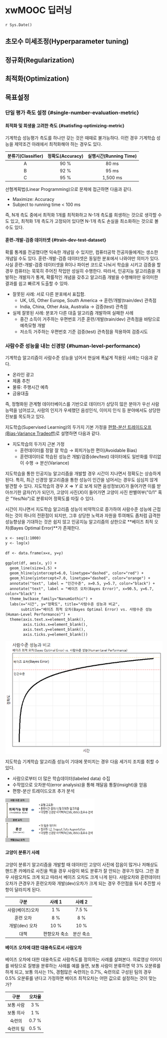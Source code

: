 # xwMOOC 딥러닝
`r Sys.Date()`  







## 초모수 미세조정(Hyperparameter tuning)

## 정규화(Regularization)

## 최적화(Optimization)


## 목표설정

### 단일 평가 측도 설정 {#single-number-evaluation-metric}

#### 최적화 및 희생을 고려한 측도 {#satisfing-optimizing-metric}

기계학습 성능평가 측도를 하나만 갖는 것은 때때로 불가능하다. 
이런 경우 기계학습 성능을 제약조건 아래에서 최적화해야 하는 경우도 있다.


| 분류기(Classifier) |  정확도(Accuracy)  | 실행시간(Running Time) |
|:------------------:|:------------------:|:----------------------:|
|         A          |         90 %       |          80 ms         |
|         B          |         92 %       |          95 ms         |
|         C          |         95 %       |       1,500 ms         |

선형계획법(Linear Programming)으로 문제에 접근하면 다음과 같다.

- Maximize: Accuracy
- Subject to running time < 100 ms

즉, N개 측도 중에서 최적화 1개를 최적화하고 N-1개 측도를 희생하는 것으로 생각할 수도 있고,
최적화 1개 측도가 고정되어 있다면 N-1개 측도 손실을 최소화하는 것으로 볼 수도 있다.

#### 훈련-개발-검증 데이터셋 {#train-dev-test-dataset}

확률 통계를 전공했다면 익숙한 개념일 수 있지만, 컴퓨터공학 전공자들에게는 생소한 개념일 수도 있다.
훈련-개발-검증 데이터셋은 동일한 분포에서 나와야만 의미가 있다. 
사실 훈련-개발-검증 데이터셋을 R이나 파이썬 코드로 나눠서 학습을 시키고 검증을 할 경우 
컴퓨터는 묵묵히 주어진 작업만 성실히 수행한다. 
따라서, 인공지능 알고리즘을 개발하는 개발자가 통계, 확률적인 개념을 갖추고 알고리즘 개발을 수행해야만 유의미한 결과를 쉽고 
빠르게 도출할 수 있따.

- 잘못된 사례: 서로 다른 분포에서 표집함.
    - UK, US, Other Europe, South America &rarr; 훈련/개발(train/dev) 관측점
    - India, China, Other Asia, Australia &rarr; 검증(test) 관측점
- 실제 잘못된 사례: 분포가 다른 대출 알고리즘 개발하여 실패한 사례
    - 중간 소득이 거주하는 우편번호 기준 훈련/개발(train/dev) 관측점을 바탕으로 예측모형 개발
    - 저소득 거주하는 우편번호 기준 검증(test) 관측점을 적용하여 검증시도

### 사람수준 성능을 내는 신경망 {#human-level-performance}

기계학습 알고리즘이 사람수준 성능을 넘어서 현실에 폭넓게 적용된 사례는 다음과 같다.

- 온라인 광고
- 제품 추천
- 물류: 주행시간 예측 
- 금융대출

즉, 정형화된 관계형 데이터베이스를 기반으로 데이터가 상당히 많은 분야가 우선 사람능력을 넘어섰고,
사람의 인지가 우세했던 음성인식, 이미지 인식 등 분야에서도 상당한 진보를 목도하고 있다.

지도학습(Supervised Learning)의 두가지 기본 가정을 [편향-분산 트레이드오프(Bias-Variance Tradeoff)](https://ko.wikipedia.org/wiki/%ED%8E%B8%ED%96%A5-%EB%B6%84%EC%82%B0_%ED%8A%B8%EB%A0%88%EC%9D%B4%EB%93%9C%EC%98%A4%ED%94%84)로 설명하면 다음과 같다. 

- 지도학습의 두가지 근본 가정
    - 훈련데이터를 정말 잘 학습 &rarr; 회피가능한 편이(Avoidable Bias)
    - 훈련데이터로 학습된 성능은 개발/검증(dev/test) 데이터에도 일반화를 무리없이 수행 &rarr; 분산(Variance) 

지도학습을 통한 인공지능 알고리즘을 개발할 경우 시간이 지나면서 정확도는 상승하게 된다.
특히, 최근 신경망 알고리즘을 통한 성능이 인간을 넘어서는 경우도 심심치 않게 발견할 수 있다.
지도학습의 경우 $X \Rightarrow Y$ 로 보게 되면 음성정보($X$)가 들어가면 이를 받아쓰기한 글자(Y)가 되던가,
고양이 사진($X$)이 들어가면 고양이 사진 판별여부("0/1" 혹은 "Yes/No")로 분류되어 정확도를 따질 수 있다.

시간이 지나면서 지도학습 알고리즘 성능이 비약적으로 증가하여 사람수준 성능에 근접하는 것이 하나의 전환점이 되지만,
그후 상당한 노력과 자원을 투여해도 좀처럼 급격한 성능향상을 기대하는 것은 쉽지 않고 
인공지능 알고리즘의 상한으로 **베이즈 최적 오차(Bayes Optimal Error)**가 존재한다.



~~~{.r}
x <- seq(1:1000)
y <- log(x)

df <- data.frame(x=x, y=y)

ggplot(df, aes(x, y)) +
  geom_line(size=1.5) +
  geom_hline(yintercept=6.0, linetype="dashed", color="red") +
  geom_hline(yintercept=7.0, linetype="dashed", color="orange") +
  annotate("text", label = "인간수준", x=0.5, y=5.7, color="black") +
  annotate("text", label = "베이즈 오차(Bayes Error)", x=90.5, y=6.7, color="black") + 
  theme_bw(base_family="NanumGothic") +
  labs(x="시간", y="정확도", title="사람수준 성능과 비교",
       subtitle="베이즈 최적 오차(Bayes Optimal Error) vs. 사람수준 성능(Human-Level Performance)") +
  theme(axis.text.x=element_blank(),
        axis.ticks.x=element_blank(),
        axis.text.y=element_blank(),
        axis.ticks.y=element_blank())
~~~

<img src="fig/human-level-performance-1.png" style="display: block; margin: auto;" />

지도학습 기계학습 알고리즘 성능이 기대에 못미치는 경우 다음 세가지 조치를 취할 수 있다.

- 사람으로부터 더 많은 학습데이터(labeled data) 수집
- 수작업으로 오차분석(error analysis)을 통해 깨달음 통찰(insight)을 얻음
- 편향-분산 트레이드오프 추가 분석

<img src="fig/human-level-performance.png" alt="사람수준 기계학습 알고리즘 개발" width="57%" />

#### 고양이 분류기 사례

고양이 분류기 알고리즘을 개발할 때 데이터인 고양이 사진에 잡음이 많거나 저해상도 
핸드폰 카메라로 사진을 찍을 경우 사람이 봐도 분류가 잘 안되는 경우가 많다. 
그런 경우 사람오차도 크게 되고 따라서 베이즈 오차도 크게 나게 된다.
사람오차와 훈련데이터 오차가 큰경우가 훈련오차와 개발(dev)오차가 크게 되는 경우 
주안점을 둬서 추진할 사항이 달라지게 된다.

|         구분      |    사례 1    |    사례 2    |
|:-----------------:|:------------:|:------------:|
| 사람(베이즈)오차  |     1 %      |     7.5 %    |
|  훈련 오차        |     8 %      |     8 %      |
|개발(dev) 오차     |     10 %     |     10 %     |
|    대책           | 편향오차 축소|  분산 축소   |


#### 베이즈 오차에 대한 대용측도로서 사람오차 

베이즈 오차에 대한 대용측도로 사람측도를 정의하는 사례를 살펴본다.
의료영상 이미지를 바탕으로 질병을 분류하는 사례를 예를 들면,
보통 사람이 분류하면 약 3% 오분류를 하게 되고, 보통 의사는 1%,
경험많은 숙련의는 0.7%, 숙련의로 구성된 팀의 경우 0.5% 오분류를 낸다고 가정하면 
베이즈 최적오차는 어떤 값으로 설정하는 것이 맞는가?

|      구분      |     오차율     |
|:--------------:|:--------------:|
|    보통 사람   |      3 %       | 
|    보통 의사   |      1 %       | 
|    숙련의      |      0.7 %     | 
|  숙련의 팀     |      0.5 %     | 


